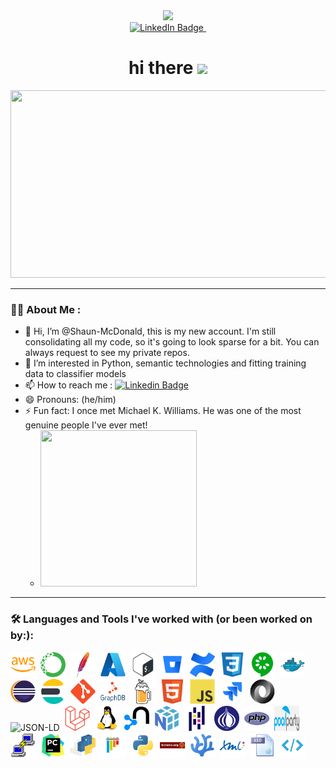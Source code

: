 <div id="header" align="center">
  <img src="https://media.giphy.com/media/5ntdy5Ban1dIY/giphy.gif?cid=ecf05e47gy066rrf26phhsapbqaehe1svdrjwehbizdl8vhw&ep=v1_gifs_search&rid=giphy.gif&ct=g" width="100"/>
</div>

<div id="badges" align="center">
  <a href="https://www.linkedin.com/in/shaunmcdonald/">
    <img src="https://img.shields.io/badge/LinkedIn-blue?style=for-the-badge&logo=linkedin&logoColor=white" alt="LinkedIn Badge"/>
  </a>
  <img src="https://komarev.com/ghpvc/?username=Shaun-McDonald&style=flat-square&color=blue" alt=""/>
</div>
<div/>
<h1 align="center">
  hi there
  <img src="https://media.giphy.com/media/hvRJCLFzcasrR4ia7z/giphy.gif" width="30px"/>
</h1>

<div align="center">
  <img src="https://media.giphy.com/media/wcgn5fVDjvR7pdvz4C/giphy.gif?cid=790b7611uy2if2jc63ri8ks2qkbbkfid39zd4yatglff8rop&ep=v1_gifs_search&rid=giphy.gif&ct=g" width="600" height="300"/>
</div>

---

### :man_technologist: About Me :
- 👋 Hi, I’m @Shaun-McDonald, this is my new account. I'm still consolidating all my code, so it's going to look sparse for a bit. You can always request to see my private repos.
- 👀 I’m interested in Python, semantic technologies and fitting training data to classifier models
- 📫 How to reach me : [![Linkedin Badge](https://img.shields.io/badge/-LinkedIn-blue?style=flat&logo=Linkedin&logoColor=white)](https://www.linkedin.com/in/shaunmcdonald/)
- 😄 Pronouns: (he/him)
- ⚡ Fun fact: I once met Michael K. Williams. He was one of the most genuine people I've ever met!
  - <img src="https://media.giphy.com/media/OVtqvymKkkcTu/giphy.gif?cid=ecf05e47vjmk1a4lw5fcwvcgg72psn5ikcqxftqanuru9sc4&ep=v1_gifs_search&rid=giphy.gif&ct=g" width="250" height="250"/>

---

### :hammer_and_wrench: Languages and Tools I've worked with (or been worked on by:):
<div>
  <img src="https://github.com/devicons/devicon/blob/master/icons/amazonwebservices/amazonwebservices-plain-wordmark.svg" title="AWS" alt="AWS" width="40" height="40"/>&nbsp;
  <img src="https://github.com/devicons/devicon/blob/master/icons/anaconda/anaconda-original.svg" title="anaconda" alt="anaconda" width="40" height="40"/>&nbsp;
  <img src="https://github.com/devicons/devicon/blob/master/icons/apache/apache-original.svg" title="apache" alt="apache" width="40" height="40"/>&nbsp;
  <img src="https://github.com/devicons/devicon/blob/master/icons/azure/azure-original.svg" title="Azure" alt="Azure" width="40" height="40"/>&nbsp;
  <img src="https://github.com/devicons/devicon/blob/master/icons/bash/bash-original.svg" title="bash" alt="bash" width="40" height="40"/>&nbsp;
  <img src="https://github.com/devicons/devicon/blob/master/icons/bitbucket/bitbucket-original.svg" title="bash" alt="bash" width="40" height="40"/>&nbsp;
  <img src="https://github.com/devicons/devicon/blob/master/icons/confluence/confluence-original.svg" title="Confluence" alt="Confluence" width="40" height="40"/>&nbsp;
  <img src="https://github.com/devicons/devicon/blob/master/icons/css3/css3-original.svg" title="CSS" alt="CSS" width="40" height="40"/>&nbsp;
  <img src="https://github.com/devicons/devicon/blob/master/icons/cucumber/cucumber-plain.svg" title="Cucumber" alt="Cucumber" width="40" height="40"/>&nbsp;
  <img src="https://github.com/devicons/devicon/blob/master/icons/docker/docker-original.svg" title="docker" alt="docker" width="40" height="40"/>&nbsp;
  <img src="https://github.com/devicons/devicon/blob/master/icons/eclipse/eclipse-original.svg" title="eclipse" alt="eclipse" width="40" height="40"/>&nbsp;
  <img src="https://github.com/devicons/devicon/blob/master/icons/elasticsearch/elasticsearch-original.svg" title="elastic search" width="40" height="40"/>&nbsp;
  <img src="https://github.com/devicons/devicon/blob/master/icons/git/git-original.svg" title="Git" alt="GitHub" width="40" height="40"/>&nbsp;
  <img src="https://github.com/Shaun-McDonald/Shaun-McDonald/blob/main/img/graphdb-logo.png" title="GraphDB" alt="GraphDB" width="40" height="40"/>&nbsp;
  <img src="https://github.com/devicons/devicon/blob/master/icons/homebrew/homebrew-original.svg" title="homebrew" alt="homebrew" width="40" height="40"/>&nbsp;
  <img src="https://github.com/devicons/devicon/blob/master/icons/html5/html5-original.svg" title="html" alt="html" width="40" height="40"/>&nbsp;
  <img src="https://github.com/devicons/devicon/blob/master/icons/javascript/javascript-original.svg" title="JavaScript" alt="JavaScript" width="40" height="40"/>&nbsp;
  <img src="https://github.com/devicons/devicon/blob/master/icons/jira/jira-original.svg" title="Jira" alt="Jira" width="40" height="40"/>&nbsp;
  <img src="https://github.com/devicons/devicon/blob/master/icons/json/json-original.svg" title="JSON" alt="JSON" width="40" height="40"/>&nbsp;
  <img src="https://github.com/json-ld/json-ld.org/blob/main/images/json-ld-logo-64.png" title="JSON-LD" alt="JSON-LD" width="40" height="40"/>&nbsp;
  <img src="https://github.com/devicons/devicon/blob/master/icons/laravel/laravel-original.svg" title="laravel" alt="laravel" width="40" height="40"/>&nbsp;
  <img src="https://github.com/devicons/devicon/blob/master/icons/linux/linux-original.svg" title="linux" alt="linux" width="40" height="40"/>&nbsp;
  <img src="https://github.com/devicons/devicon/blob/master/icons/neo4j/neo4j-original.svg" title="neo4j" alt="neo4j" width="40" height="40"/>&nbsp;
  <img src="https://github.com/devicons/devicon/blob/master/icons/numpy/numpy-original.svg" title="numpy" alt="numpy" width="40" height="40"/>&nbsp;
  <img src="https://github.com/devicons/devicon/blob/master/icons/pandas/pandas-original.svg" title="pandas" alt="pandas" width="40" height="40"/>&nbsp;
  <img src="https://github.com/devicons/devicon/blob/master/icons/perl/perl-original.svg" title="perl" alt="perl" width="40" height="40"/>&nbsp;
  <img src="https://github.com/devicons/devicon/blob/master/icons/php/php-original.svg" title="php" alt="php" width="40" height="40"/>&nbsp;
  <a href="https://www.poolparty.biz"><img src="https://github.com/Shaun-McDonald/Shaun-McDonald/blob/main/img/swc-pool-party.png" title="SWC-PoolParty" alt="SWC-PoolParty" width="40" height="40"/></a>&nbsp;
  <img src="https://github.com/devicons/devicon/blob/master/icons/putty/putty-original.svg" title="putty" alt="putty" width="40" height="40"/>&nbsp;
  <img src="https://github.com/devicons/devicon/blob/master/icons/pycharm/pycharm-original.svg" title="PyCharm" alt="PyCharm" width="40" height="40"/>&nbsp;
  <img src="https://github.com/devicons/devicon/blob/master/icons/pypi/pypi-original.svg" title="pypi" alt="pypi" width="40" height="40"/>&nbsp;
  <img src="https://github.com/devicons/devicon/blob/master/icons/pytest/pytest-original.svg" title="pytest" alt="pytest" width="40" height="40"/>&nbsp;
  <img src="https://github.com/devicons/devicon/blob/master/icons/python/python-original.svg" title="Python" alt="Python" width="40" height="40"/>&nbsp;
  <img src="https://github.com/Shaun-McDonald/Shaun-McDonald/blob/main/img/schema-dot-org.png" title="schema.org" alt="schema.org" width="40" height="40"/>&nbsp;
  <img src="https://github.com/VSCodium/icons/blob/main/icons/linux/nobg/blue1/paulo22s.png" title="VSCodium" alt="VSCodium" width="40" height="40"/>&nbsp;
  <img src="https://github.com/devicons/devicon/blob/master/icons/xml/xml-original.svg" title="xml" alt="xml" width="40" height="40"/>&nbsp;
  <img src="https://github.com/Shaun-McDonald/Shaun-McDonald/blob/main/img/xsd.png" title="xsd" alt="xsd" width="40" height="40"/>&nbsp;
  <img src="https://github.com/Shaun-McDonald/Shaun-McDonald/blob/main/img/xslt.png" title="xslt" alt="xslt" width="40" height="40"/>&nbsp;
</div>
<!---
Shaun-McDonald/Shaun-McDonald is a ✨ special ✨ repository because its `README.md` (this file) appears on your GitHub profile.
You can click the Preview link to take a look at your changes.
--->
